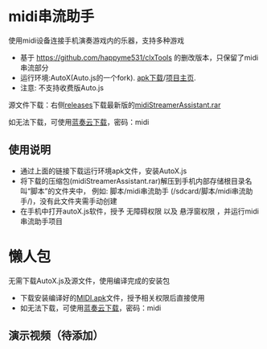 # midi串流助手
使用midi设备连接手机演奏游戏内的乐器，支持多种游戏

- 基于 https://github.com/happyme531/clxTools 的删改版本，只保留了midi串流部分
- 运行环境:AutoX(Auto.js的一个fork). [apk下载](https://github.com/kkevsekk1/AutoX/releases)/[项目主页](https://github.com/kkevsekk1/AutoX).  
- 注意: 不支持收费版Auto.js  

源文件下载：右侧[releases](https://github.com/Jayce-H/midi-Streamer-Assistant/releases)下载最新版的[midiStreamerAssistant.rar](https://github.com/Jayce-H/midi-Streamer-Assistant/releases/download/1.0.0/midiStreamerAssistant.1.0.0.rar)

如无法下载，可使用[蓝奏云下载](https://jayceh.lanzoub.com/b0swomphe)，密码：midi  

## 使用说明
  - 通过上面的链接下载运行环境apk文件，安装AutoX.js
  - 将下载的压缩包(midiStreamerAssistant.rar)解压到手机内部存储根目录名叫“脚本”的文件夹中， 例如: 脚本/midi串流助手 (/sdcard/脚本/midi串流助手/)，没有此文件夹需手动创建
  - 在手机中打开autoX.js软件，授予 无障碍权限 以及 悬浮窗权限 ，并运行midi串流助手项目

# 懒人包
无需下载AutoX.js及源文件，使用编译完成的安装包
- 下载安装编译好的[MIDI.apk](https://github.com/Jayce-H/midi-Streamer-Assistant/releases/download/1.0.0/MIDI.apk)文件，授予相关权限后直接使用
- 如无法下载，可使用[蓝奏云下载](https://jayceh.lanzoub.com/b0swomphe)，密码：midi  

## 演示视频（待添加）
